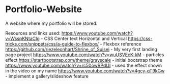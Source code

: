 # Portfolio-Website
A website where my portfolio will be stored.

Resources and links used:
https://www.youtube.com/watch?v=WsspKNtaCIg - CSS Center text Horizontal and Vertical
https://css-tricks.com/snippets/css/a-guide-to-flexbox/ - Flexbox reference
https://github.com/riezeleonhart/Shrine_of_Suisei - My very first landing page project
https://www.youtube.com/watch?v=wuUSVEcK-kM - particles effect
https://startbootstrap.com/theme/grayscale - initial bootstrap theme
https://www.youtube.com/watch?v=rc50owRPdUI - used the effect shown in the video on my name
https://www.youtube.com/watch?v=4gcy-qT9kGw - implement a gallery/slideshow feature
